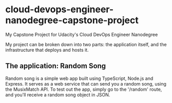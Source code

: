 # cloud-devops-engineer-nanodegree-capstone-project
My Capstone Project for Udacity's Cloud DevOps Engineer Nanodegree

My project can be broken down into two parts: the application itself, and the infrastructure that deploys and hosts it.

## The application: Random Song
Random song is a simple web app built using TypeScript, Node.js and Express. It serves as a web service that can send you a random song, using the MusixMatch API. To test out the app, simply go to the '/random' route, and you'll receive a random song object in JSON. 
